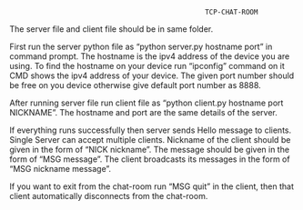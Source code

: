                                                     TCP-CHAT-ROOM
The server file and client file should be in same folder.

First run the server python file as “python server.py hostname port” in command prompt. The hostname is the ipv4 address of the device you are using. To find the hostname on your device run “ipconfig” command on it CMD shows the ipv4 address of your device. The given port number should be free on you device otherwise give default port number as 8888.

After running server file run client file as “python client.py hostname port NICKNAME”. The hostname and port are the same details of the server. 

If everything runs successfully then server sends Hello message to clients. Single Server can accept multiple clients. Nickname of the client should be given in the form of “NICK nickname”. The message should be given in the form of “MSG message”. The client broadcasts its messages in the form of “MSG nickname message”.

If you want to exit from the chat-room run “MSG quit” in the client, then that client automatically disconnects from the chat-room. 

